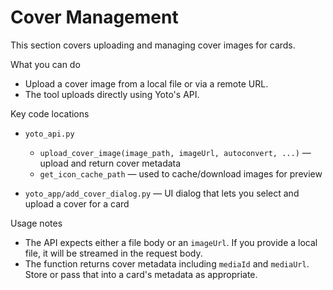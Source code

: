 # Cover Management

This section covers uploading and managing cover images for cards.

What you can do

- Upload a cover image from a local file or via a remote URL.
- The tool uploads directly using Yoto's API.

Key code locations

- `yoto_api.py`
  - `upload_cover_image(image_path, imageUrl, autoconvert, ...)` — upload and return cover metadata
  - `get_icon_cache_path` — used to cache/download images for preview

- `yoto_app/add_cover_dialog.py` — UI dialog that lets you select and upload a cover for a card

Usage notes

- The API expects either a file body or an `imageUrl`. If you provide a local file, it will be streamed in the request body.
- The function returns cover metadata including `mediaId` and `mediaUrl`. Store or pass that into a card's metadata as appropriate.
